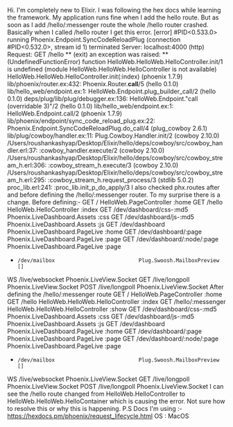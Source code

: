 Hi. I'm completely new to Elixir. I was following the hex docs while learning the framework. My application runs fine when I add the hello route. But as soon as I add /hello/:messenger route the whole /hello router crashed.
Basically when I called /hello router I get this error.
[error] #PID<0.533.0> running Phoenix.Endpoint.SyncCodeReloadPlug (connection #PID<0.532.0>, stream id 1) terminated
Server: localhost:4000 (http)
Request: GET /hello
** (exit) an exception was raised:
    ** (UndefinedFunctionError) function HelloWeb.HelloWeb.HelloController.init/1 is undefined (module HelloWeb.HelloWeb.HelloController is not available)
        HelloWeb.HelloWeb.HelloController.init(:index)
        (phoenix 1.7.9) lib/phoenix/router.ex:432: Phoenix.Router.__call__/5
        (hello 0.1.0) lib/hello_web/endpoint.ex:1: HelloWeb.Endpoint.plug_builder_call/2
        (hello 0.1.0) deps/plug/lib/plug/debugger.ex:136: HelloWeb.Endpoint."call (overridable 3)"/2
        (hello 0.1.0) lib/hello_web/endpoint.ex:1: HelloWeb.Endpoint.call/2
        (phoenix 1.7.9) lib/phoenix/endpoint/sync_code_reload_plug.ex:22: Phoenix.Endpoint.SyncCodeReloadPlug.do_call/4
        (plug_cowboy 2.6.1) lib/plug/cowboy/handler.ex:11: Plug.Cowboy.Handler.init/2
        (cowboy 2.10.0) /Users/roushankashyap/Desktop/Elixir/hello/deps/cowboy/src/cowboy_handler.erl:37: :cowboy_handler.execute/2
        (cowboy 2.10.0) /Users/roushankashyap/Desktop/Elixir/hello/deps/cowboy/src/cowboy_stream_h.erl:306: :cowboy_stream_h.execute/3
        (cowboy 2.10.0) /Users/roushankashyap/Desktop/Elixir/hello/deps/cowboy/src/cowboy_stream_h.erl:295: :cowboy_stream_h.request_process/3
        (stdlib 5.0.2) proc_lib.erl:241: :proc_lib.init_p_do_apply/3
I also checked phx.routes after and before defining the /hello/:messenger router. To my surprise there is a change.
Before defining:-
GET   /                                      HelloWeb.PageController :home
  GET   /hello                                 HelloWeb.HelloController :index
  GET   /dev/dashboard/css-:md5                Phoenix.LiveDashboard.Assets :css
  GET   /dev/dashboard/js-:md5                 Phoenix.LiveDashboard.Assets :js
  GET   /dev/dashboard                         Phoenix.LiveDashboard.PageLive :home
  GET   /dev/dashboard/:page                   Phoenix.LiveDashboard.PageLive :page
  GET   /dev/dashboard/:node/:page             Phoenix.LiveDashboard.PageLive :page
  *     /dev/mailbox                           Plug.Swoosh.MailboxPreview []
  WS    /live/websocket                        Phoenix.LiveView.Socket
  GET   /live/longpoll                         Phoenix.LiveView.Socket
  POST  /live/longpoll                         Phoenix.LiveView.Socket
After defining the /hello/:messenger route
 GET   /                                      HelloWeb.PageController :home
  GET   /hello                                 HelloWeb.HelloWeb.HelloController :index
  GET   /hello/:messenger                      HelloWeb.HelloWeb.HelloController :show
  GET   /dev/dashboard/css-:md5                Phoenix.LiveDashboard.Assets :css
  GET   /dev/dashboard/js-:md5                 Phoenix.LiveDashboard.Assets :js
  GET   /dev/dashboard                         Phoenix.LiveDashboard.PageLive :home
  GET   /dev/dashboard/:page                   Phoenix.LiveDashboard.PageLive :page
  GET   /dev/dashboard/:node/:page             Phoenix.LiveDashboard.PageLive :page
  *     /dev/mailbox                           Plug.Swoosh.MailboxPreview []
  WS    /live/websocket                        Phoenix.LiveView.Socket
  GET   /live/longpoll                         Phoenix.LiveView.Socket
  POST  /live/longpoll                         Phoenix.LiveView.Socket
I can see the /hello route changed from HelloWeb.HelloController to HelloWeb.HelloWeb.HelloContainer which is causing the error. Not sure how to resolve this or why this is happening.
P.S
Docs I'm using :- https://hexdocs.pm/phoenix/request_lifecycle.html
OS : MacOS